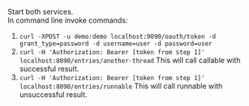 Start both services.   
In command line invoke commands:   
1. ```curl -XPOST -u demo:demo localhost:9090/oauth/token -d grant_type=password -d username=user -d password=user```      
2. ```curl -H 'Authorization: Bearer [token from step 1]' localhost:8090/entries/another-thread``` This will call callable with successful result.
3. ```curl -H 'Authorization: Bearer [token from step 1]' localhost:8090/entries/runnable``` This will call runnable with unsuccessful result.
